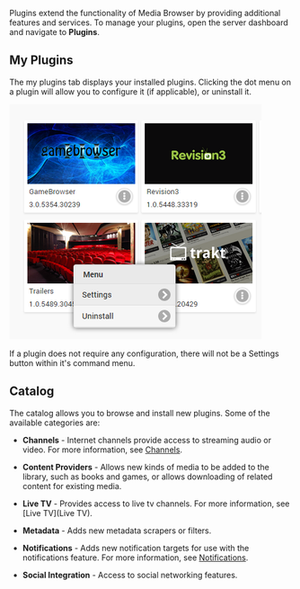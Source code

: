 Plugins extend the functionality of Media Browser by providing additional features and services. To manage your plugins, open the server dashboard and navigate to **Plugins**.

## My Plugins

The my plugins tab displays your installed plugins. Clicking the dot menu on a plugin will allow you to configure it (if applicable), or uninstall it. 

![](images/server/plugins1.png)

If a plugin does not require any configuration, there will not be a Settings button within it's command menu.

## Catalog

The catalog allows you to browse and install new plugins. Some of the available categories are:

* **Channels** - Internet channels provide access to streaming audio or video. For  more information, see [Channels](Channels).

* **Content Providers** - Allows new kinds of media to be added to the library, such as books and games, or allows downloading of related content for existing media.

* **Live TV** - Provides access to live tv channels. For  more information, see [Live TV](Live TV).

* **Metadata** - Adds new metadata scrapers or filters.

* **Notifications** - Adds new notification targets for use with the notifications feature. For  more information, see [Notifications](Notifications).

* **Social Integration** - Access to social networking features.